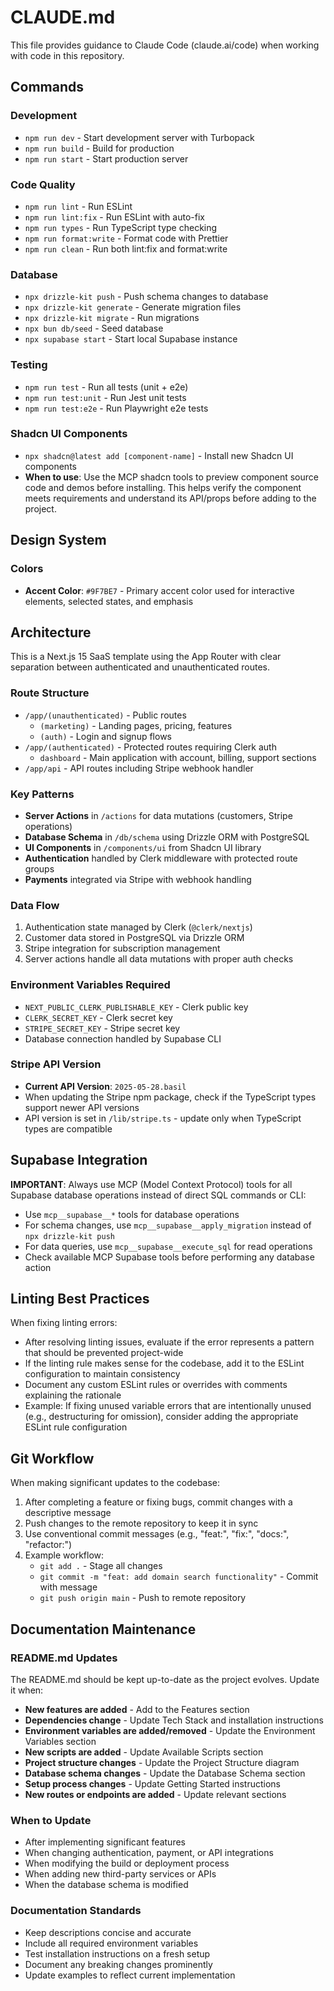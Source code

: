# CLAUDE.md

This file provides guidance to Claude Code (claude.ai/code) when working with code in this repository.

## Commands

### Development
- `npm run dev` - Start development server with Turbopack
- `npm run build` - Build for production
- `npm run start` - Start production server

### Code Quality
- `npm run lint` - Run ESLint
- `npm run lint:fix` - Run ESLint with auto-fix
- `npm run types` - Run TypeScript type checking
- `npm run format:write` - Format code with Prettier
- `npm run clean` - Run both lint:fix and format:write

### Database
- `npx drizzle-kit push` - Push schema changes to database
- `npx drizzle-kit generate` - Generate migration files
- `npx drizzle-kit migrate` - Run migrations
- `npx bun db/seed` - Seed database
- `npx supabase start` - Start local Supabase instance

### Testing
- `npm run test` - Run all tests (unit + e2e)
- `npm run test:unit` - Run Jest unit tests
- `npm run test:e2e` - Run Playwright e2e tests

### Shadcn UI Components
- `npx shadcn@latest add [component-name]` - Install new Shadcn UI components
- **When to use**: Use the MCP shadcn tools to preview component source code and demos before installing. This helps verify the component meets requirements and understand its API/props before adding to the project.

## Design System

### Colors
- **Accent Color**: `#9F7BE7` - Primary accent color used for interactive elements, selected states, and emphasis

## Architecture

This is a Next.js 15 SaaS template using the App Router with clear separation between authenticated and unauthenticated routes.

### Route Structure
- `/app/(unauthenticated)` - Public routes
  - `(marketing)` - Landing pages, pricing, features
  - `(auth)` - Login and signup flows
- `/app/(authenticated)` - Protected routes requiring Clerk auth
  - `dashboard` - Main application with account, billing, support sections
- `/app/api` - API routes including Stripe webhook handler

### Key Patterns
- **Server Actions** in `/actions` for data mutations (customers, Stripe operations)
- **Database Schema** in `/db/schema` using Drizzle ORM with PostgreSQL
- **UI Components** in `/components/ui` from Shadcn UI library
- **Authentication** handled by Clerk middleware with protected route groups
- **Payments** integrated via Stripe with webhook handling

### Data Flow
1. Authentication state managed by Clerk (`@clerk/nextjs`)
2. Customer data stored in PostgreSQL via Drizzle ORM
3. Stripe integration for subscription management
4. Server actions handle all data mutations with proper auth checks

### Environment Variables Required
- `NEXT_PUBLIC_CLERK_PUBLISHABLE_KEY` - Clerk public key
- `CLERK_SECRET_KEY` - Clerk secret key
- `STRIPE_SECRET_KEY` - Stripe secret key
- Database connection handled by Supabase CLI

### Stripe API Version
- **Current API Version**: `2025-05-28.basil` 
- When updating the Stripe npm package, check if the TypeScript types support newer API versions
- API version is set in `/lib/stripe.ts` - update only when TypeScript types are compatible

## Supabase Integration

**IMPORTANT**: Always use MCP (Model Context Protocol) tools for all Supabase database operations instead of direct SQL commands or CLI:
- Use `mcp__supabase__*` tools for database operations
- For schema changes, use `mcp__supabase__apply_migration` instead of `npx drizzle-kit push`
- For data queries, use `mcp__supabase__execute_sql` for read operations
- Check available MCP Supabase tools before performing any database action

## Linting Best Practices

When fixing linting errors:
- After resolving linting issues, evaluate if the error represents a pattern that should be prevented project-wide
- If the linting rule makes sense for the codebase, add it to the ESLint configuration to maintain consistency
- Document any custom ESLint rules or overrides with comments explaining the rationale
- Example: If fixing unused variable errors that are intentionally unused (e.g., destructuring for omission), consider adding the appropriate ESLint rule configuration

## Git Workflow

When making significant updates to the codebase:
1. After completing a feature or fixing bugs, commit changes with a descriptive message
2. Push changes to the remote repository to keep it in sync
3. Use conventional commit messages (e.g., "feat:", "fix:", "docs:", "refactor:")
4. Example workflow:
   - `git add .` - Stage all changes
   - `git commit -m "feat: add domain search functionality"` - Commit with message
   - `git push origin main` - Push to remote repository

## Documentation Maintenance

### README.md Updates
The README.md should be kept up-to-date as the project evolves. Update it when:
- **New features are added** - Add to the Features section
- **Dependencies change** - Update Tech Stack and installation instructions
- **Environment variables are added/removed** - Update the Environment Variables section
- **New scripts are added** - Update Available Scripts section
- **Project structure changes** - Update the Project Structure diagram
- **Database schema changes** - Update the Database Schema section
- **Setup process changes** - Update Getting Started instructions
- **New routes or endpoints are added** - Update relevant sections

### When to Update
- After implementing significant features
- When changing authentication, payment, or API integrations
- When modifying the build or deployment process
- When adding new third-party services or APIs
- When the database schema is modified

### Documentation Standards
- Keep descriptions concise and accurate
- Include all required environment variables
- Test installation instructions on a fresh setup
- Document any breaking changes prominently
- Update examples to reflect current implementation